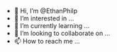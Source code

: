 - 👋 Hi, I’m @EthanPhilp
- 👀 I’m interested in ...
- 🌱 I’m currently learning ...
- 💞️ I’m looking to collaborate on ...
- 📫 How to reach me ...

<!---
EthanPhilp/EthanPhilp is a ✨ special ✨ repository because its `README.md` (this file) appears on your GitHub profile.
You can click the Preview link to take a look at your changes.
--->
